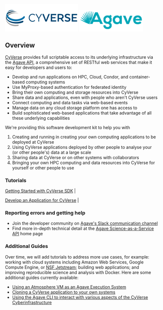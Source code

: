 <a href="https://www.cyverse.org"><img src="docs/cyverse_logo.png"></a>
<a href="https://www.agaveapi.co"><img src="docs/Agave-teal.png" height="72"></a>

Overview
--------

[CyVerse](https://www.cyverse.org) provides full scriptable access to its underlying infrastructure via the [Agave API](https://www.agaveapi.co), a comprehensive set of RESTful web services that make it easy for developers and users to:
* Develop and run applications on HPC, Cloud, Condor, and container-based computing systems
* Use MyProxy-based authentication for federated identity
* Bring their own computing and storage resources into CyVerse
* Share data and applications, even with people who aren't CyVerse users
* Connect computing and data tasks via web-based events
* Manage data on any cloud storage platform one has access to
* Build sophisticated web-based applications that take advantage of all these underlying capabilities

We're providing this software development kit to help you with

1. Creating and running in creating your own computing applications to be deployed at CyVerse
2. Using CyVerse applications deployed by other people to analyse your (or other people's) data at a large scale
3. Sharing data at CyVerse or on other systems with collaborators
4. Bringing your own HPC computing and data resources into CyVerse for yourself or other people to use

### Tutorials

[Getting Started with CyVerse SDK](docs/getting-started.md) | 

[Develop an Application for CyVerse](docs/app-dev.md) | 

### Reporting errors and getting help
* Join the developer community on [Agave's Slack communication channel](https://slackin.agaveapi.co/)
* Find more in-depth technical detail at the [Agave Science-as-a-Service API](http://agaveapi.co/) home page

### Additional Guides
Over time, we will add tutorials to address more use cases, for example: working with cloud systems including Amazon Web Services, Google Compute Engine, or [NSF Jetstream](https://use.jetstream-cloud.org/); building web applications; and improving reproducible science and analysis with Docker. Here are some additional guides currently available:

* [Using an Atmosphere VM as an Agave Execution System](docs/atmo-system.md)
* [Cloning a CyVerse application to your own systems](docs/iplant-clone-app.md)
* [Using the Agave CLI to interact with various aspects of the CyVerse Cyberinfrastructure](https://github.com/wjallen/using-agave)



